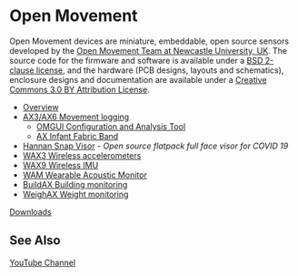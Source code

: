 Open Movement
=============

Open Movement devices are miniature, embeddable, open source sensors developed by the [Open Movement Team at Newcastle University, UK](http://github.com/digitalinteraction/openmovement/wiki/OpenMovement). The source code for the firmware and software is available under a [BSD 2-clause license](http://github.com/digitalinteraction/openmovement/blob/master/Software/LICENSE.TXT), and the hardware (PCB designs, layouts and schematics), enclosure designs and documentation are available under a [Creative Commons 3.0 BY Attribution License](http://github.com/digitalinteraction/openmovement/blob/master/Hardware/LICENSE.TXT).

* [Overview](https://github.com/digitalinteraction/openmovement/wiki/OpenMovement)
* [AX3/AX6 Movement logging](https://github.com/digitalinteraction/openmovement/wiki/AX3)
  * [OMGUI Configuration and Analysis Tool](https://github.com/digitalinteraction/openmovement/wiki/AX3-GUI)
  * [AX Infant Fabric Band](https://github.com/digitalinteraction/openmovement/tree/master/Mechanical/AX3/AX3%20Fabric%20Band)
* [Hannan Snap Visor](https://github.com/digitalinteraction/openmovement/blob/master/Mechanical/Hannan%20Snap%20Visor%20-%20COVID19) - *Open source flatpack full face visor for COVID 19*
* [WAX3 Wireless accelerometers](https://github.com/digitalinteraction/openmovement/wiki/WAX3)
* [WAX9 Wireless IMU](https://github.com/digitalinteraction/openmovement/wiki/WAX9)
* [WAM Wearable Acoustic Monitor](https://github.com/digitalinteraction/openmovement/wiki/WAM)
* [BuildAX Building monitoring](https://github.com/digitalinteraction/openmovement/wiki/BuildAX)
* [WeighAX Weight monitoring](https://github.com/digitalinteraction/openmovement/wiki/WeighAX)

<!-- * [AXi '9-Axis' device with display](https://github.com/digitalinteraction/openmovement/wiki/AXi) -->

[Downloads](https://github.com/digitalinteraction/openmovement/blob/master/Downloads/README.md)

<!-- [Documentation Wiki](https://github.com/digitalinteraction/openmovement/wiki/Documentation) -->

<!-- [Support & Issues](https://github.com/digitalinteraction/openmovement/wiki/Support) -->

<!-- [Source](https://github.com/digitalinteraction/openmovement/wiki/Source) -->

## See Also ##

[YouTube Channel](https://www.youtube.com/channel/UCppN19v-D7q2LR1_LSYUN0w) 

